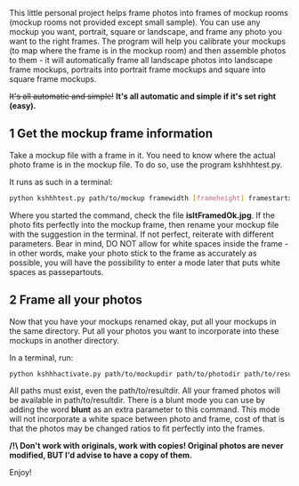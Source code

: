 This little personal project helps frame photos into frames of mockup rooms (mockup rooms not provided except small sample).
You can use any mockup you want, portrait, square or landscape, and frame any photo you want to the right frames. The program will help you calibrate your mockups (to map where the frame is in the mockup room) and then assemble photos to them - it will automatically frame all landscape photos into landscape frame mockups, portraits into portrait frame mockups and square into square frame mockups.

~~It's all automatic and simple!~~ __It's all automatic and simple if it's set right (easy).__


## 1 Get the mockup frame information

Take a mockup file with a frame in it. You need to know where the actual photo frame is in the mockup file.
To do so, use the program kshhhtest.py.

It runs as such in a terminal:
```bash
python kshhhtest.py path/to/mockup framewidth [frameheight] framestartx framestarty
```

Where you started the command, check the file __isItFramedOk.jpg__.
If the photo fits perfectly into the mockup frame, then rename your mockup file with the suggestion in the terminal.
If not perfect, reiterate with different parameters. Bear in mind, DO NOT allow for white spaces inside the frame - in other words, make your photo stick to the frame as accurately as possible, you will have the possibility to enter a mode later that puts white spaces as passepartouts.


## 2 Frame all your photos

Now that you have your mockups renamed okay, put all your mockups in the same directory.
Put all your photos you want to incorporate into these mockups in another directory.

In a terminal, run:
```bash
python kshhhactivate.py path/to/mockupdir path/to/photodir path/to/resultdir [blunt]
```

All paths must exist, even the path/to/resultdir. All your framed photos will be available in path/to/resultdir. There is a blunt mode you can use by adding the word __blunt__ as an extra parameter to this command. This mode will not incorporate a white space between photo and frame, cost of that is that the photos may be changed ratios to fit perfectly into the frames.


__/!\ Don't work with originals, work with copies! Original photos are never modified, BUT I'd advise to have a copy of them.__

Enjoy!
